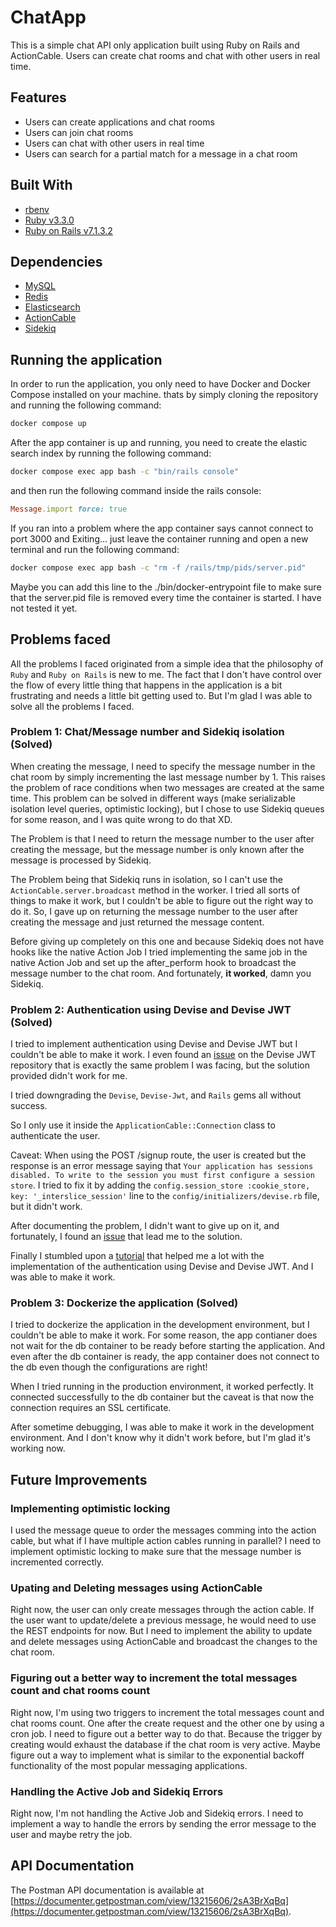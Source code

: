 # ChatApp

This is a simple chat API only application built using Ruby on Rails and ActionCable. Users can create chat rooms and chat with other users in real time.

## Features

- Users can create applications and chat rooms
- Users can join chat rooms
- Users can chat with other users in real time
- Users can search for a partial match for a message in a chat room

## Built With

- [rbenv](https://github.com/rbenv/rbenv)
- [Ruby v3.3.0](https://www.ruby-lang.org/en/)
- [Ruby on Rails v7.1.3.2](https://rubyonrails.org/)

## Dependencies

- [MySQL](https://www.mysql.com/)
- [Redis](https://redis.io/)
- [Elasticsearch](https://www.elastic.co/)
- [ActionCable](https://guides.rubyonrails.org/action_cable_overview.html)
- [Sidekiq](https://sidekiq.org/)

## Running the application

In order to run the application, you only need to have Docker and Docker Compose installed on your machine. thats by simply cloning the repository and running the following command:

```bash
docker compose up
```

After the app container is up and running, you need to create the elastic search index by running the following command:

```bash
docker compose exec app bash -c "bin/rails console"
```

and then run the following command inside the rails console:

```ruby
Message.import force: true
```

If you ran into a problem where the app container says cannot connect to port 3000 and Exiting... just leave the container running and open a new terminal and run the following command:

```bash
docker compose exec app bash -c "rm -f /rails/tmp/pids/server.pid"
```

Maybe you can add this line to the ./bin/docker-entrypoint file to make sure that the server.pid file is removed every time the container is started. I have not tested it yet.

## Problems faced

All the problems I faced originated from a simple idea that the philosophy of `Ruby` and `Ruby on Rails` is new to me. The fact that I don't have control over the flow of every little thing that happens in the application is a bit frustrating and needs a little bit getting used to. But I'm glad I was able to solve all the problems I faced.

### Problem 1: Chat/Message number and Sidekiq isolation (Solved)

When creating the message, I need to specify the message number in the chat room by simply incrementing the last message number by 1. This raises the problem of race conditions when two messages are created at the same time. This problem can be solved in different ways (make  serializable isolation level queries, optimistic locking), but I chose to use Sidekiq queues for some reason, and I was quite wrong to do that XD.

The Problem is that I need to return the message number to the user after creating the message, but the message number is only known after the message is processed by Sidekiq.

The Problem being that Sidekiq runs in isolation, so I can't use the `ActionCable.server.broadcast` method in the worker. I tried all sorts of things to make it work, but I couldn't be able to figure out the right way to do it. So, I gave up on returning the message number to the user after creating the message and just returned the message content.

Before giving up completely on this one and because Sidekiq does not have hooks like the native Action Job I tried implementing the same job in the native Action Job and set up the after_perform hook to broadcast the message number to the chat room. And fortunately, **it worked**, damn you Sidekiq.

### Problem 2: Authentication using Devise and Devise JWT (Solved)

I tried to implement authentication using Devise and Devise JWT but I couldn't be able to make it work. I even found an [issue](https://github.com/heartcombo/devise/issues/5473) on the Devise JWT repository that is exactly the same problem I was facing, but the solution provided didn't work for me.

I tried downgrading the `Devise`, `Devise-Jwt`, and `Rails` gems all without success.

So I only use it inside the `ApplicationCable::Connection` class to authenticate the user.

Caveat: When using the POST /signup route, the user is created but the response is an error message saying that `Your application has sessions disabled. To write to the session you must first configure a session store`. I tried to fix it by adding the `config.session_store :cookie_store, key: '_interslice_session'` line to the `config/initializers/devise.rb` file, but it didn't work.

After documenting the problem, I didn't want to give up on it, and fortunately, I found an [issue](https://github.com/waiting-for-dev/devise-jwt/issues/235#issuecomment-1680376388) that lead me to the solution.

Finally I stumbled upon a [tutorial](https://dakotaleemartinez.com/tutorials/devise-jwt-api-only-mode-for-authentication/) that helped me a lot with the implementation of the authentication using Devise and Devise JWT. And I was able to make it work.

### Problem 3: Dockerize the application (Solved)

I tried to dockerize the application in the development environment, but I couldn't be able to make it work. For some reason, the app contianer does not wait for the db container to be ready before starting the application. And even after the db container is ready, the app container does not connect to the db even though the configurations are right!

When I tried running in the production environment, it worked perfectly. It connected successfully to the db container but the caveat is that now the connection requires an SSL certificate.

After sometime debugging, I was able to make it work in the development environment. And I don't know why it didn't work before, but I'm glad it's working now.

## Future Improvements

### Implementing optimistic locking

I used the message queue to order the messages comming into the action cable, but what if I have multiple action cables running in parallel? I need to implement optimistic locking to make sure that the message number is incremented correctly.

### Upating and Deleting messages using ActionCable

Right now, the user can only create messages through the action cable. If the user want to update/delete a previous message, he would need to use the REST endpoints for now. But I need to implement the ability to update and delete messages using ActionCable and broadcast the changes to the chat room.

### Figuring out a better way to increment the total messages count and chat rooms count

Right now, I'm using two triggers to increment the total messages count and chat rooms count. One after the create request and the other one by using a cron job. I need to figure out a better way to do that. Because the trigger by creating would exhaust the database if the chat room is very active. Maybe figure out a way to implement what is similar to the exponential backoff functionality of the most popular messaging applications.

### Handling the Active Job and Sidekiq Errors

Right now, I'm not handling the Active Job and Sidekiq errors. I need to implement a way to handle the errors by sending the error message to the user and maybe retry the job.

## API Documentation

The Postman API documentation is available at [https://documenter.getpostman.com/view/13215606/2sA3BrXqBq](https://documenter.getpostman.com/view/13215606/2sA3BrXqBq).
